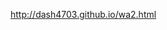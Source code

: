 <!DOCTYPE html>
<html>
<head>
<title> Welcome! </title>

<a href="url">http://dash4703.github.io/wa2.html</a>

</html>

